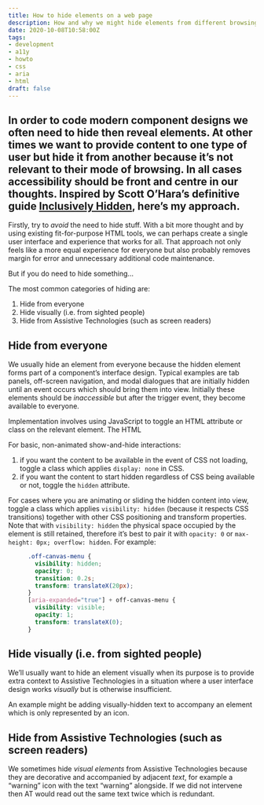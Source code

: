 ```yaml
---
title: How to hide elements on a web page
description: How and why we might hide elements from different browsing contexts
date: 2020-10-08T10:58:00Z
tags:
- development
- a11y
- howto
- css
- aria
- html
draft: false
---
```

In order to code modern component designs we often need to hide then reveal elements. At other times we want to provide content to one type of user but hide it from another because it’s not relevant to their mode of browsing. In all cases accessibility should be front and centre in our thoughts. Inspired by Scott O’Hara’s definitive guide [Inclusively Hidden](https://www.scottohara.me/blog/2017/04/14/inclusively-hidden.html), here’s my approach.
---

Firstly, try to _avoid_ the need to hide stuff. With a bit more thought and by using existing fit-for-purpose HTML tools, we can perhaps create a single user interface and experience that works for all. That approach not only feels like a more equal experience for everyone but also probably removes margin for error and unnecessary additional code maintenance.

But if you do need to hide something…

The most common categories of hiding are:

1. Hide from everyone
2. Hide visually (i.e. from sighted people)
3. Hide from Assistive Technologies (such as screen readers)

## Hide from everyone

We usually hide an element from everyone because the hidden element forms part of a component’s interface design. Typical examples are tab panels, off-screen navigation, and modal dialogues that are initially hidden until an event occurs which should bring them into view. Initially these elements should be _inaccessible_ but after the trigger event, they become available to everyone.

Implementation involves using JavaScript to toggle an HTML attribute or class on the relevant element. The HTML 

For basic, non-animated show-and-hide interactions:

1. if you want the content to be available in the event of CSS not loading, toggle a class which applies `display: none` in CSS.
2. if you want the content to start hidden regardless of CSS being available or not, toggle the `hidden` attribute.

For cases where you are animating or sliding the hidden content into view, toggle a class which applies `visibility: hidden` (because it respects CSS transitions) together with other CSS positioning and transform properties. Note that with `visibility: hidden` the physical space occupied by the element is still retained, therefore it’s best to pair it with `opacity: 0` or `max-height: 0px; overflow: hidden`. For example:

<figure>

``` scss
.off-canvas-menu {
  visibility: hidden;
  opacity: 0;
  transition: 0.2s;
  transform: translateX(20px);
}
[aria-expanded="true"] + off-canvas-menu {
  visibility: visible;
  opacity: 1;
  transform: translateX(0);
}
```

</figure>

## Hide visually (i.e. from sighted people)

We’ll usually want to hide an element visually when its purpose is to provide extra context to Assistive Technologies in a situation where a user interface design works _visually_ but is otherwise insufficient.

An example might be adding visually-hidden text to accompany an element which is only represented by an icon.

## Hide from Assistive Technologies (such as screen readers)

We sometimes hide _visual elements_ from Assistive Technologies because they are decorative and accompanied by adjacent _text_, for example a “warning” icon with the text “warning” alongside. If we did not intervene then AT would read out the same text twice which is redundant.
